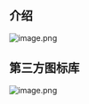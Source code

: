## 介绍

![image.png](https://cdn.jsdelivr.net/gh/03xiaoyuhe/PicStore/img/202501102328331.png)

## 第三方图标库

![image.png](https://cdn.jsdelivr.net/gh/03xiaoyuhe/PicStore/img/202501102350268.png)

